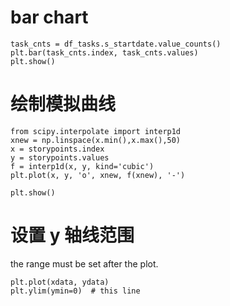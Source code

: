 # bar chart

```
task_cnts = df_tasks.s_startdate.value_counts()
plt.bar(task_cnts.index, task_cnts.values)
plt.show()
```

# 绘制模拟曲线

```
from scipy.interpolate import interp1d
xnew = np.linspace(x.min(),x.max(),50)
x = storypoints.index
y = storypoints.values
f = interp1d(x, y, kind='cubic')
plt.plot(x, y, 'o', xnew, f(xnew), '-')

plt.show()
```

# 设置 y 轴线范围

the range must be set after the plot.
```
plt.plot(xdata, ydata)
plt.ylim(ymin=0)  # this line
```

